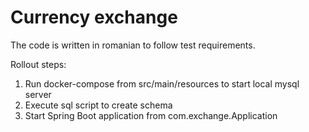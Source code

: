 # Currency exchange
The code is written in romanian to follow test requirements. 

Rollout steps:

1) Run docker-compose from src/main/resources to start local mysql server
2) Execute sql script to create schema
3) Start Spring Boot application from com.exchange.Application